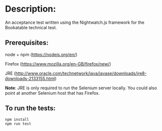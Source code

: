 # Description:
An acceptance test written using the Nightwatch.js framework for the Bookatable technical test.

## Prerequisites:
node + npm (https://nodejs.org/en/)

Firefox (https://www.mozilla.org/en-GB/firefox/new/)

JRE (http://www.oracle.com/technetwork/java/javase/downloads/jre8-downloads-2133155.html)

**Note**: JRE is only required to run the Selenium server locally. 
You could also point at another Selenium host that has Firefox.

## To run the tests:
```
npm install
npm run test
```
